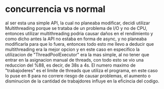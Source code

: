 # concurrencia vs normal

al ser esta una simple API, la cual no planeaba modificar, decidi utilizar Multithreading porque se trataba de un problema de I/O y no de CPU, entonces utilizar multithreading podria causar daños en el rendimiento y como dicho antes la API no estaba en forma de async, y no planeaba modificarla para que lo fuera, entonces todo esto me llevo a deducir que multithreading era la mejor opcion y en este caso en especifico la utilizacion de "ThreadPoolExecutor" era la mas simple, al no tener que entrar en la asignacion manual de threads, con todo esto se vio una reduccion del %88, es decir, de 38s a 4s. El numero maximo de "trabajoderes" es el limite de threads que utiliza el programa, en este caso lo puse en 8 para no correre riesgo de causar problemas, el aumento o disminucion de la cantidad de trabajdores influye en la eficincia del codigo.